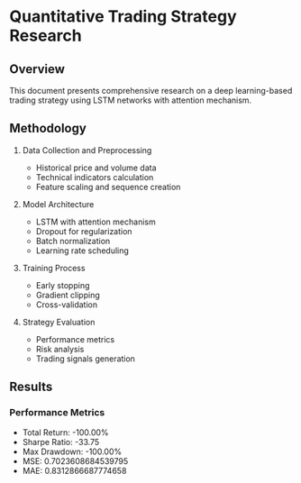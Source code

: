 # Quantitative Trading Strategy Research

## Overview
This document presents comprehensive research on a deep learning-based trading strategy using LSTM networks with attention mechanism.

## Methodology
1. Data Collection and Preprocessing
   - Historical price and volume data
   - Technical indicators calculation
   - Feature scaling and sequence creation

2. Model Architecture
   - LSTM with attention mechanism
   - Dropout for regularization
   - Batch normalization
   - Learning rate scheduling

3. Training Process
   - Early stopping
   - Gradient clipping
   - Cross-validation

4. Strategy Evaluation
   - Performance metrics
   - Risk analysis
   - Trading signals generation
    
## Results

### Performance Metrics
- Total Return: -100.00%
- Sharpe Ratio: -33.75
- Max Drawdown: -100.00%
- MSE: 0.7023608684539795
- MAE: 0.8312866687774658

